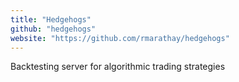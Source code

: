 ```yaml
---
title: "Hedgehogs"
github: "hedgehogs"
website: "https://github.com/rmarathay/hedgehogs"
---
```


Backtesting server for algorithmic trading strategies
